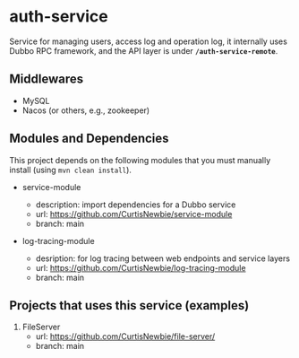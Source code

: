 # auth-service

Service for managing users, access log and operation log, it internally uses Dubbo RPC framework, and the API layer is under **`/auth-service-remote`**.

## Middlewares

- MySQL
- Nacos (or others, e.g., zookeeper)

## Modules and Dependencies

This project depends on the following modules that you must manually install (using `mvn clean install`).

- service-module
    - description: import dependencies for a Dubbo service
    - url: https://github.com/CurtisNewbie/service-module
    - branch: main

- log-tracing-module
    - desription: for log tracing between web endpoints and service layers
    - url: https://github.com/CurtisNewbie/log-tracing-module
    - branch: main


## Projects that uses this service (examples)

1. FileServer
    - url: https://github.com/CurtisNewbie/file-server/
    - branch: main 
